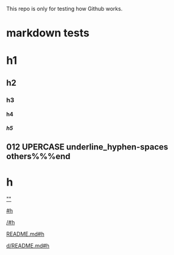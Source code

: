 This repo is only for testing how Github works.

# markdown tests

# h1

## h2

### h3

#### h4

##### h5

## 012 UPERCASE underline_hyphen-spaces  others%%%end

# h

[""]()

[#h](#h)

[/#h](/#h)

[README.md#h](README.md#h)

[d/README.md#h](d/README.md#h)
